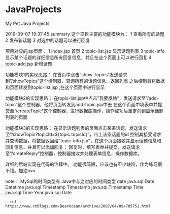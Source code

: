 # JavaProjects
My Pet Java Projects

2019-09-07 19:37:45 summary
这个项目主要的功能模块为：
1 查看所有的话题
2 发布新话题
3 对选中的话题可以进行回复

项目对应的jsp页面：
1 index.jsp 首页
2 topic-list.jsp 显示话题列表
3 topic-info 显示某个话题的详细信息所有回复信息，并且在这个页面上可以进行回复
4 topic-add.jsp 新增话题

功能模块1的实现思路：
在首页中点击”show Topics“发送请求到”/showTopics“这个控制器，查询所有的话题信息，返回列表
之后控制器将数据和页面转发到topic-list.jsp ,在这个页面中进行显示

功能模块2的实现思路：
在topic-list.jsp中点击”我要发帖“，发送请求至“/add-topic”这个控制器，他将页面转发到add-topic.jsp中去
在这个页面中填表单并提交至“/createTopic”这个控制器，进行数据库操作，操作成功后重定向到显示话题列表的页面

功能模块3的实现思路：
在显示话题列表的页面点击某条话题，发送请求至“/showTopic?topicId=${topic.topicId}”，带上该条话题的id
控制其接受请求并查询数据，将数据返回给“topic-info.jsp”，在这个页面接收并显示话题信息和回复信息，并且可以添加回复；
回复时，填写表单并提交，发送请求至“/createReply”控制器，控制器接收并处理表单信息，操作数据库。

详细的后端实现在代码的注释中。
功能很简陋，应该也有不少缺陷，作为练习很不错。加油ovo

note：
      MySql的时间类型有          Java中与之对应的时间类型
      date                                     java.sql.Date
      Datetime                            java.sql.Timestamp
      Timestamp                        java.sql.Timestamp
      Time                                    java.sql.Time
      Year                                    java.sql.Date

      ref : https://www.cnblogs.com/BearOcean/archive/2007/04/09/705751.html





